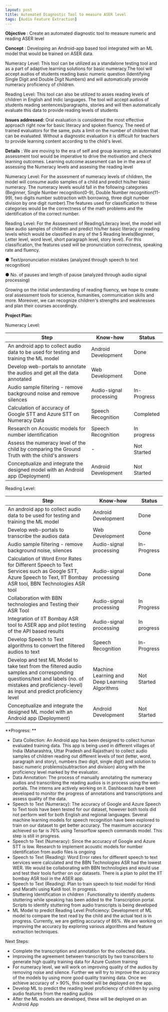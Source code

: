 ```yaml
---
layout: post
title: Automated Diagnostic Tool to measure ASER level
tags: [Audio Feature Extraction]
---
```


**Objective** : Create an automated diagnostic tool to measure numeric and reading ASER level

**Concept** : Developing an Android-app based tool integrated with an ML model that would be trained on ASER data.

Numeracy Level:
This tool can be utilized as a standalone testing tool and as a part of adaptive learning solutions for basic numeracy.The tool will accept audios of students reading basic numeric question (Identifying Single Digit and Double Digit Numbers) and will automatically provide numeracy proficiency of children.

Reading Level:
This tool can also be utilized to asses reading levels  of children in English and Indic languages. The tool will accept audios of students reading sentences/paragraphs, stories and will then automatically evaluate this data to provide reading levels of students

**Issues addressed:**  Oral evaluation is considered the most effective approach right now for basic literacy and spoken fluency. The need of trained evaluators for the same, puts a limit on the number of children that can be evaluated. Without a diagnostic evaluation it is difficult for teachers to provide learning content according to the child&#39;s level.

**Details** : We are moving to the era of self and group learning; an automated assessment tool would be imperative to drive the motivation and check learning outcomes. Learning outcome assesment can be in the area of assessing the Numeracy levels and assesing the reading level

Numeracy Level:
For the assesment of numeracy levels of children, the model will consume audio samples of a child and predict his/her basic numeracy. The numeracy levels would fall in the following categories (Beginner, Single Number recognition(0-9), Double Number recognition(11-99), two digits number subtraction with borrowing, three digit number division by one digit number).The features used for classification to these categories would be the correctness of the math problems and the identification of the correct number. 

Reading Level:
For the Asssesment of Reading/Literacy  level, the model will take audio samples of children and predict his/her basic literacy or reading levels which would be classified in any of the 5 Reading levels(Beginner, Letter level, word level, short paragraph level, story level). For this classification, the features used will be pronunciation correctness, speaking rate and fluency.

● Text/pronunciation mistakes (analyzed through speech to text recognition)

● No. of pauses and length of pause (analyzed through audio signal processing)

Growing on the initial understanding of reading fluency, we hope to create oral assessment tools for science, humanities, communication skills and more. Moreover, we can recognize children&#39;s strengths and weaknesses and plan their courses accordingly.

**Project Plan:**

Numeracy Level:

| Step | Know-how | Status |
| --- | --- | --- |
| An android app to collect audio data to be used for testing and training the ML model | Android Development | Done |
| Develop web-portals to annotate the audios and get all the data annotated | Web Development | Done |
| Audio sample filtering - remove background noise and remove silences | Audio-signal processing | In-Progress |
| Calculation of accuracy of Google STT and Azure STT on Numeracy Data  | Speech Recognition | Completed |
| Research on Acoustic models for number identification  | Speech Recognition | In progress |
| Assess the numeracy level of the child by comparing the Ground Truth with the child&#39;s answers | - | Not Started |
| Conceptualize and integrate the designed model with an Android app (Deployment) | Android Development | Not Started |

Reading Level:

| Step | Know-how | Status |
| --- | --- | --- |
| An android app to collect audio data to be used for testing and training the ML model | Android Development | Done |
| Develop web-portals to transcribe the audios data | Web Development | Done |
| Audio sample filtering - remove background noise, silences | Audio-signal processing | In-Progress |
| Calculation of Word Error Rates for Different Speech to Text Services such as Google STT, Azure Speech to Text, IIT Bombay ASR tool, BBN Technologies ASR tool | Audio-signal processing | Done |
| Collaboration with BBN technologies and Testing their ASR Tool  | Audio-signal processing | In Progress |
| Integration of IIT Bombay ASR tool to ASER app and pilot testing of the API based results| Audio-signal processing | In progress |
| Develop Speech to Text algorithms to convert the filtered audios to text | Speech Recognition | In-Progress |
| Develop and test ML Model to take text from the filtered audio samples and corresponding questions/text and labels (no. of mistakes and proficiency-level) as input and predict proficiency level | Machine Learning and Deep Learning Algorithms | Not Started |
| Conceptualize and integrate the designed ML model with an Android app (Deployment) | Android Development | Not Started |

**Progress: **

- Data Collection: An Android app has been designed to collect human evaluated training data. This app is being used in different villages of India (Maharashtra, Uttar Pradesh and Rajasthan) to collect audio samples of children reading out different levels of text (letter, word, paragraph and story), numbers (two digit, single digit) and solution to basic numeric problems(subtraction and division) along with the proficiency level marked by the evaluator.
- Data Annotation: The process of manually annotating the numeracy audios and transcribing the reading audios is in process using the web-portals. The interns are actively working on it. Dashboards have been developed to monitor the progress of annotations and transcriptions and assess quality of the data.
- Speech to Text (Numeracy): The accuracy of Google and Azure Speech to Text tools have been tested for our dataset, however both tools did not perform well for both English and regional languages. Several machine learning models for speech recognition have been explored to train on our dataset to get better accuracy. The maximum accuracy achieved so far is 76% using Tensorflow speech commands model. This step is still in progress.
- Speech to Text (Numeracy): Since the accuracy of Google and Azure STT is low. Research to implement acoustic models for number identification from audio files is ongoing
- Speech to Text (Reading): Word Error rates for different speech to text services were calculated and the BBN Technologies ASR had the lowest WER. We would be collaborating with BBN technologies and would use and test their tools further on our datasets. There is a plan to pilot the IIT bombay ASR tool in the ASER app.
- Speech to Text (Reading): Plan to train speech to text model for Hindi and Marathi using Kaldi tool. In progress.
- Stuttering Identification in children : Functionality to identify students stuttering while speaking has been added to the Transcription portal. Scripts to identify stuttering from audio transcripts is being developed
- ML Model to predict Reading Level Proficiency: Development of ML model to compare the text read by the child and the actual text is in progress. Currently, we are getting accuracy of 86%. We are working on improving the accuracy by exploring various algorithms and feature extraction techniques.

Next Steps:

- Complete the transcription and annotation for the collected data.
- Improving the agreement between transcripts by two transcribers to generate high quality training data for Azure Custom training
- For numeracy level, we will work on improving quality of the audios by removing noise and silence. Further we will try to improve the accuracy of the models by using more good quality training data. Once we achieve accuracy of > 90%, this model will be deployed on the app.
- Develop ML to predict the reading level proficiency of children by using audio features from the reading audios
- After the ML models are developed, these will be deployed on an Android App
